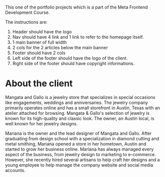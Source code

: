 This one of the portfolio projects which is a part of the Meta Frontend Development Course.

The instructions are:
1. Header should have the logo
2. Nav should have 4 link and 1 link to refer to the homepage itself.
3. 1 main banner of full width
4. 2 cols for the 2 articles below the main banner
5. Footer should have 2 cols 
6. Left side of the footer should have the logo of the client.
7. Right side of the footer should have copyright informations.

<h1>About the client</h1>

Mangata and Gallo is a jewelry store that specializes in special occasions like engagements, weddings and anniversaries. The jewelry company primarily operates online and has a small storefront in Austin, Texas with an atelier attached for browsing. Mangata & Gallo's selection of jewelry is known for its high-quality and classic look. The owner, an Austin local, is well known for her jewelry designs.  

Mariana is the owner and the lead designer of Mangata and Gallo. After graduating from design school with a specialization in diamond cutting and metal smithing, Mariana opened a store in her hometown, Austin and started to grow her business online. Mariana has always managed every aspect of the business, from jewelry design to marketing to e-commerce. However, she recently hired several artisans to help craft her designs and a young employee to help manage the company website and social media accounts.